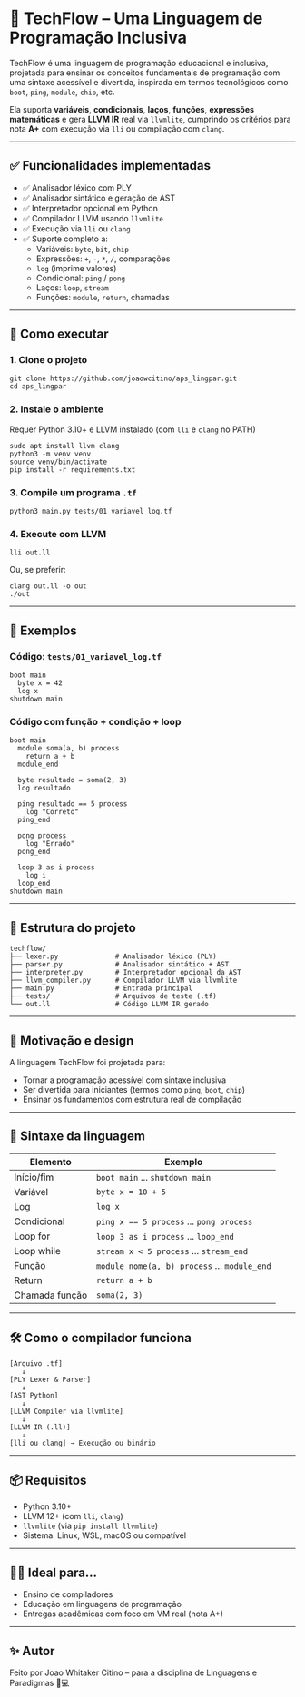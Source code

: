 
# 🧠 TechFlow – Uma Linguagem de Programação Inclusiva

TechFlow é uma linguagem de programação educacional e inclusiva, projetada para ensinar os conceitos fundamentais de programação com uma sintaxe acessível e divertida, inspirada em termos tecnológicos como `boot`, `ping`, `module`, `chip`, etc.

Ela suporta **variáveis**, **condicionais**, **laços**, **funções**, **expressões matemáticas** e gera **LLVM IR** real via `llvmlite`, cumprindo os critérios para nota **A+** com execução via `lli` ou compilação com `clang`.

---

## ✅ Funcionalidades implementadas

- ✅ Analisador léxico com PLY
- ✅ Analisador sintático e geração de AST
- ✅ Interpretador opcional em Python
- ✅ Compilador LLVM usando `llvmlite`
- ✅ Execução via `lli` ou `clang`
- ✅ Suporte completo a:
  - Variáveis: `byte`, `bit`, `chip`
  - Expressões: `+`, `-`, `*`, `/`, comparações
  - `log` (imprime valores)
  - Condicional: `ping` / `pong`
  - Laços: `loop`, `stream`
  - Funções: `module`, `return`, chamadas

---

## 🚀 Como executar

### 1. Clone o projeto

```
git clone https://github.com/joaowcitino/aps_lingpar.git
cd aps_lingpar
```

### 2. Instale o ambiente

Requer Python 3.10+ e LLVM instalado (com `lli` e `clang` no PATH)

```
sudo apt install llvm clang
python3 -m venv venv
source venv/bin/activate
pip install -r requirements.txt
```

### 3. Compile um programa `.tf`

```
python3 main.py tests/01_variavel_log.tf
```

### 4. Execute com LLVM

```
lli out.ll
```

Ou, se preferir:

```
clang out.ll -o out
./out
```

---

## 🧪 Exemplos

### Código: `tests/01_variavel_log.tf`

```
boot main
  byte x = 42
  log x
shutdown main
```

### Código com função + condição + loop

```
boot main
  module soma(a, b) process
    return a + b
  module_end

  byte resultado = soma(2, 3)
  log resultado

  ping resultado == 5 process
    log "Correto"
  ping_end

  pong process
    log "Errado"
  pong_end

  loop 3 as i process
    log i
  loop_end
shutdown main
```

---

## 🔧 Estrutura do projeto

```
techflow/
├── lexer.py              # Analisador léxico (PLY)
├── parser.py             # Analisador sintático + AST
├── interpreter.py        # Interpretador opcional da AST
├── llvm_compiler.py      # Compilador LLVM via llvmlite
├── main.py               # Entrada principal
├── tests/                # Arquivos de teste (.tf)
└── out.ll                # Código LLVM IR gerado
```

---

## 🧠 Motivação e design

A linguagem TechFlow foi projetada para:
- Tornar a programação acessível com sintaxe inclusiva
- Ser divertida para iniciantes (termos como `ping`, `boot`, `chip`)
- Ensinar os fundamentos com estrutura real de compilação

---

## 💬 Sintaxe da linguagem

| Elemento       | Exemplo                                      |
|----------------|-----------------------------------------------|
| Início/fim     | `boot main` ... `shutdown main`              |
| Variável       | `byte x = 10 + 5`                            |
| Log            | `log x`                                      |
| Condicional    | `ping x == 5 process` ... `pong process`     |
| Loop for       | `loop 3 as i process` ... `loop_end`         |
| Loop while     | `stream x < 5 process` ... `stream_end`      |
| Função         | `module nome(a, b) process` ... `module_end` |
| Return         | `return a + b`                               |
| Chamada função | `soma(2, 3)`                                 |

---

## 🛠️ Como o compilador funciona

```
[Arquivo .tf] 
   ↓
[PLY Lexer & Parser]
   ↓
[AST Python]
   ↓
[LLVM Compiler via llvmlite]
   ↓
[LLVM IR (.ll)] 
   ↓
[lli ou clang] → Execução ou binário
```

---

## 📦 Requisitos

- Python 3.10+
- LLVM 12+ (com `lli`, `clang`)
- `llvmlite` (via `pip install llvmlite`)
- Sistema: Linux, WSL, macOS ou compatível

---

## 👨‍🏫 Ideal para...

- Ensino de compiladores
- Educação em linguagens de programação
- Entregas acadêmicas com foco em VM real (nota A+)

---

## ✨ Autor

Feito por Joao Whitaker Citino – para a disciplina de Linguagens e Paradigmas 🧪💻